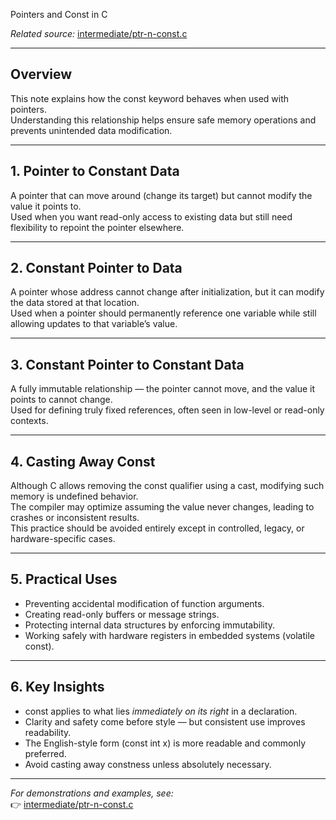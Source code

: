  Pointers and Const in C

*Related source:* [intermediate/ptr-n-const.c](../intermediate/ptr-n-const.c)

---

## Overview
This note explains how the const keyword behaves when used with pointers.  
Understanding this relationship helps ensure safe memory operations and prevents unintended data modification.

---

## 1. Pointer to Constant Data
A pointer that can move around (change its target) but cannot modify the value it points to.  
Used when you want read-only access to existing data but still need flexibility to repoint the pointer elsewhere.

---

## 2. Constant Pointer to Data
A pointer whose address cannot change after initialization, but it can modify the data stored at that location.  
Used when a pointer should permanently reference one variable while still allowing updates to that variable’s value.

---

## 3. Constant Pointer to Constant Data
A fully immutable relationship — the pointer cannot move, and the value it points to cannot change.  
Used for defining truly fixed references, often seen in low-level or read-only contexts.

---

## 4. Casting Away Const
Although C allows removing the const qualifier using a cast, modifying such memory is undefined behavior.  
The compiler may optimize assuming the value never changes, leading to crashes or inconsistent results.  
This practice should be avoided entirely except in controlled, legacy, or hardware-specific cases.

---

## 5. Practical Uses
- Preventing accidental modification of function arguments.  
- Creating read-only buffers or message strings.  
- Protecting internal data structures by enforcing immutability.  
- Working safely with hardware registers in embedded systems (volatile const).

---

## 6. Key Insights
- const applies to what lies *immediately on its right* in a declaration.  
- Clarity and safety come before style — but consistent use improves readability.  
- The English-style form (const int x) is more readable and commonly preferred.  
- Avoid casting away constness unless absolutely necessary.

---

*For demonstrations and examples, see:*  
👉 [intermediate/ptr-n-const.c](../intermediate/ptr-n-const.c)

